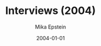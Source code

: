 ---
title: Interviews (2004)
author: Mika Epstein
layout: transcript
topic: index
regenerate: true
date: 2004-01-01
permalink: /transcript/2004/
categories: Interviews
tags: 2004
---